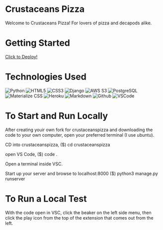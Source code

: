 # Crustaceans Pizza 

Welcome to Crustaceans Pizza! For lovers of pizza and decapods alike.  

# Getting Started 

[Click to Deploy!](https://crustaceanspizzajc.herokuapp.com/about/)

# Technologies Used

![Python](https://img.shields.io/badge/-Python-05122A?style=flat&logo=python)
![HTML5](https://img.shields.io/badge/-HTML5-05122A?style=flat&logo=html5)
![CSS3](https://img.shields.io/badge/-CSS-05122A?style=flat&logo=css3)
![Django](https://img.shields.io/badge/-Django-05122A?style=flat&logo=django)
![AWS S3](https://img.shields.io/badge/-AWS_S3-05122A?style=flat&logo=amazons3)
![PostgreSQL](https://img.shields.io/badge/-PostgreSQL-05122A?style=flat&logo=postgresql)
![Materialize CSS](https://img.shields.io/badge/-Materialize_CSS-05122A?style=flat&logo=materialdesign)
![Heroku](https://img.shields.io/badge/-Heroku-05122A?style=flat&logo=heroku)
![Markdown](https://img.shields.io/badge/-Markdown-05122A?style=flat&logo=markdown)
![Github](https://img.shields.io/badge/-GitHub-05122A?style=flat&logo=github)
![VSCode](https://img.shields.io/badge/-VS_Code-05122A?style=flat&logo=visualstudio)

# To Start and Run Locally

After creating youir own fork for crustaceanspizza and downloading the code to your own computer, open your preferred terminal (I use ubuntu). 

CD into crustaceanspizza, 
($) cd crustaceanspizza

open VS Code,
($) code .

Open a terminal inside VSC.

Start up your server and browse to localhost:8000
($) python3 manage.py runserver

# To Run a Local Test

With the code open in VSC, click the beaker on the left side menu, then click the play icon from the top of the extension that comes out from the left. 



